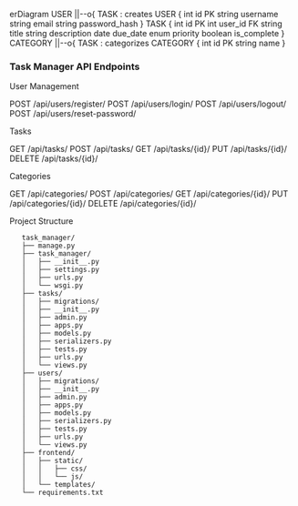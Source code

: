 erDiagram
       USER ||--o{ TASK : creates
       USER {
           int id PK
           string username
           string email
           string password_hash
       }
       TASK {
           int id PK
           int user_id FK
           string title
           string description
           date due_date
           enum priority
           boolean is_complete
       }
       CATEGORY ||--o{ TASK : categorizes
       CATEGORY {
           int id PK
           string name
       }

### Task Manager API Endpoints
User Management

POST /api/users/register/
POST /api/users/login/
POST /api/users/logout/
POST /api/users/reset-password/

Tasks

GET /api/tasks/
POST /api/tasks/
GET /api/tasks/{id}/
PUT /api/tasks/{id}/
DELETE /api/tasks/{id}/

Categories

GET /api/categories/
POST /api/categories/
GET /api/categories/{id}/
PUT /api/categories/{id}/
DELETE /api/categories/{id}/

Project Structure

```
   task_manager/
   ├── manage.py
   ├── task_manager/
   │   ├── __init__.py
   │   ├── settings.py
   │   ├── urls.py
   │   └── wsgi.py
   ├── tasks/
   │   ├── migrations/
   │   ├── __init__.py
   │   ├── admin.py
   │   ├── apps.py
   │   ├── models.py
   │   ├── serializers.py
   │   ├── tests.py
   │   ├── urls.py
   │   └── views.py
   ├── users/
   │   ├── migrations/
   │   ├── __init__.py
   │   ├── admin.py
   │   ├── apps.py
   │   ├── models.py
   │   ├── serializers.py
   │   ├── tests.py
   │   ├── urls.py
   │   └── views.py
   ├── frontend/
   │   ├── static/
   │   │   ├── css/
   │   │   └── js/
   │   └── templates/
   └── requirements.txt
   ```
